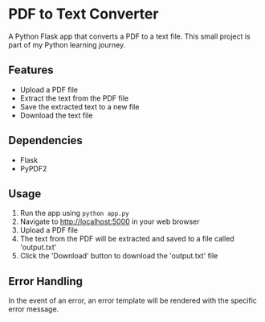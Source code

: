 <h1>PDF to Text Converter</h1><p>A Python Flask app that converts a PDF to a text file. This small project is part of my Python learning journey.</p><h2>Features</h2><ul><li>Upload a PDF file</li><li>Extract the text from the PDF file</li><li>Save the extracted text to a new file</li><li>Download the text file</li></ul><h2>Dependencies</h2><ul><li>Flask</li><li>PyPDF2</li></ul><h2>Usage</h2><ol><li>Run the app using <code>python app.py</code></li><li>Navigate to <a href="http://localhost:5000" target="_new">http://localhost:5000</a> in your web browser</li><li>Upload a PDF file</li><li>The text from the PDF will be extracted and saved to a file called 'output.txt'</li><li>Click the 'Download' button to download the 'output.txt' file</li></ol><h2>Error Handling</h2><p>In the event of an error, an error template will be rendered with the specific error message.</p>
